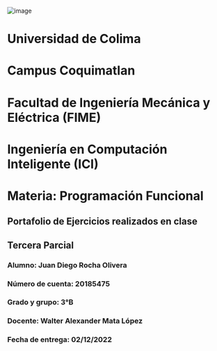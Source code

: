 ![image](https://user-images.githubusercontent.com/111618195/190942117-00865f86-0633-4706-8207-801d0143db54.png)
# Universidad de Colima
# Campus Coquimatlan
# Facultad de Ingeniería Mecánica y Eléctrica (FIME)
# Ingeniería en Computación Inteligente (ICI)
# Materia: Programación Funcional

## Portafolio de Ejercicios realizados en clase
## Tercera Parcial

### Alumno: Juan Diego Rocha Olivera
### Número de cuenta: 20185475
### Grado y grupo: 3°B
### Docente: Walter Alexander Mata López
### Fecha de entrega: 02/12/2022
